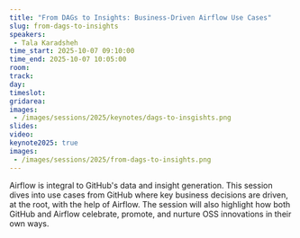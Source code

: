```yaml
---
title: "From DAGs to Insights: Business-Driven Airflow Use Cases"
slug: from-dags-to-insights
speakers:
 - Tala Karadsheh
time_start: 2025-10-07 09:10:00
time_end: 2025-10-07 10:05:00
room: 
track: 
day: 
timeslot: 
gridarea: 
images: 
 - /images/sessions/2025/keynotes/dags-to-insgishts.png
slides:
video: 
keynote2025: true
images:
 - /images/sessions/2025/from-dags-to-insights.png
---
```


Airflow is integral to GitHub's data and insight generation. This session dives into use cases from GitHub where key business decisions are driven, at the root, with the help of Airflow. The session will also highlight how both GitHub and Airflow celebrate, promote, and nurture OSS innovations in their own ways.
